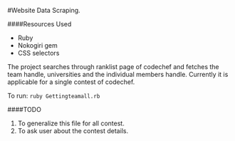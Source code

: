 #Website Data Scraping.

####Resources Used

- Ruby
- Nokogiri gem
- CSS selectors

The project searches through ranklist page of codechef and fetches the team handle,
universities and the individual members handle.
Currently it is applicable for a single contest of codechef.


To run:
`ruby Gettingteamall.rb`

####TODO
1. To generalize this file for all contest.
2. To ask user about the contest details.


